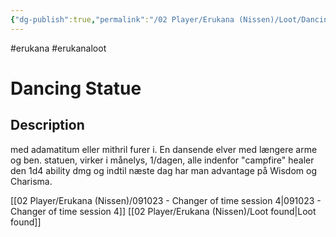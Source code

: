 ```yaml
---
{"dg-publish":true,"permalink":"/02 Player/Erukana (Nissen)/Loot/Dancing Statue/"}
---
```


#erukana #erukanaloot 

# Dancing Statue

## Description

med adamatitum eller mithril furer i. En dansende elver med længere arme og ben. 
statuen, virker i månelys, 1/dagen, alle indenfor "campfire" healer den 1d4 ability dmg og indtil næste dag har man advantage på Wisdom og Charisma. 

[[02 Player/Erukana (Nissen)/091023 - Changer of time session 4\|091023 - Changer of time session 4]]
[[02 Player/Erukana (Nissen)/Loot found\|Loot found]]